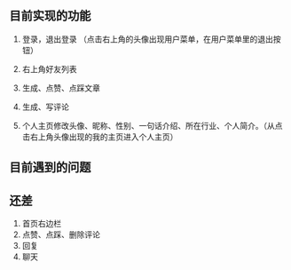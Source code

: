 

## 目前实现的功能

1. 登录，退出登录  （点击右上角的头像出现用户菜单，在用户菜单里的退出按钮）

3. 右上角好友列表

3. 生成、点赞、点踩文章

4. 生成、写评论

5. 个人主页修改头像、昵称、性别、一句话介绍、所在行业、个人简介。（从点击右上角头像出现的我的主页进入个人主页）

   

## 目前遇到的问题







## 还差

1. 首页右边栏
2. 点赞、点踩、删除评论
3. 回复
4. 聊天